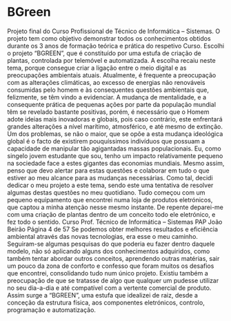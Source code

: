 # BGreen

Projeto final do Curso Profissional de 
Técnico de Informática – Sistemas.
O projeto tem como objetivo demonstrar todos os conhecimentos obtidos durante os 3 
anos de formação teórica e prática do respetivo Curso.
Escolhi o projeto “BGREEN”, que é constituído por uma estufa de criação de plantas, 
controlada por telemóvel e automatizada.
A escolha recaiu neste tema, porque consegue criar a ligação entre o meio digital e as 
preocupações ambientais atuais.
Atualmente, é frequente a preocupação com as alterações climáticas, ao excesso de 
energias não renováveis consumidas pelo homem e às consequentes questões 
ambientais que, felizmente, se têm vindo a evidenciar.
A mudança de mentalidade, e a consequente prática de pequenas ações por parte da 
população mundial têm se revelado bastante positivas, porém, é necessário que o 
Homem adote ideias mais inovadoras e globais, pois caso contrário, este enfrentará 
grandes alterações a nível marítimo, atmosférico, e até mesmo de extinção.
Um dos problemas, se não o maior, que se opõe a esta mudança ideológica global é o 
facto de existirem pouquíssimos indivíduos que possuam a capacidade de manipular 
tão agigantadas massas populacionais. 
Eu, como singelo jovem estudante que sou, tenho um impacto relativamente pequeno 
na sociedade face a estes gigantes das economias mundiais. Mesmo assim, penso que 
devo alertar para estas questões e colaborar em tudo o que estiver ao meu alcance para 
as mudanças necessárias.
Como tal, decidi dedicar o meu projeto a este tema, sendo este uma tentativa de resolver 
algumas destas questões no meu quotidiano. 
Tudo começou com um pequeno equipamento que encontrei numa loja de produtos 
eletrónicos, que captou a minha atenção nesse mesmo instante. De repente deparei-me 
com uma criação de plantas dentro de um conceito todo ele eletrónico, e fez todo o 
sentido. 
Curso Prof. Técnico de Informática – Sistemas PAP
João Beirão Página 4 de 57
Se podemos obter melhores resultados e eficiência ambiental através das novas 
tecnologias, era esse o meu caminho.
Seguiram-se algumas pesquisas do que poderia eu fazer dentro daquele modelo, não só 
aplicando alguns dos conhecimentos adquiridos, como também tentar abordar outros 
conceitos, aprendendo outras matérias, sair um pouco da zona de conforto e confesso 
que foram muitos os desafios que encontrei, consolidando tudo num único projeto.
Existiu também a preocupação de que se tratasse de algo que qualquer um pudesse 
utilizar no seu dia-a-dia e até compatível com a vertente comercial de produto.
Assim surge a “BGREEN”, uma estufa que idealizei de raiz, desde a conceção da 
estrutura física, aos componentes eletrónicos, controlo, programação e 
automatização.

